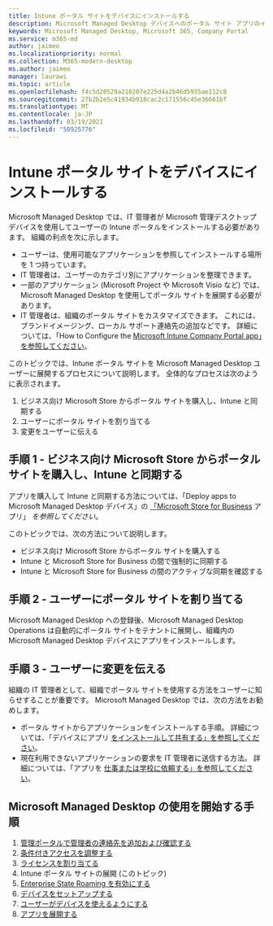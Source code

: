 ```yaml
---
title: Intune ポータル サイトをデバイスにインストールする
description: Microsoft Managed Desktop デバイスへのポータル サイト アプリのインストールに関する情報
keywords: Microsoft Managed Desktop, Microsoft 365, Company Portal
ms.service: m365-md
author: jaimeo
ms.localizationpriority: normal
ms.collection: M365-modern-desktop
ms.author: jaimeo
manager: laurawi
ms.topic: article
ms.openlocfilehash: f4c5d20529a210207e225d4a2b46d5935ae112c8
ms.sourcegitcommit: 27b2b2e5c41934b918cac2c171556c45e36661bf
ms.translationtype: MT
ms.contentlocale: ja-JP
ms.lasthandoff: 03/19/2021
ms.locfileid: "50925776"
---
```

# <a name="install-intune-company-portal-on-devices"></a>Intune ポータル サイトをデバイスにインストールする

Microsoft Managed Desktop では、IT 管理者が Microsoft 管理デスクトップ デバイスを使用してユーザーの Intune ポータルをインストールする必要があります。 組織の利点を次に示します。
- ユーザーは、使用可能なアプリケーションを参照してインストールする場所を 1 つ持っています。 
- IT 管理者は、ユーザーのカテゴリ別にアプリケーションを整理できます。  
- 一部のアプリケーション (Microsoft Project や Microsoft Visio など) では、Microsoft Managed Desktop を使用してポータル サイトを展開する必要があります。
- IT 管理者は、組織のポータル サイトをカスタマイズできます。 これには、ブランドイメージング、ローカル サポート連絡先の追加などです。 詳細については、「How to Configure the [Microsoft Intune Company Portal app」を参照してください](/intune/company-portal-app)。   

このトピックでは、Intune ポータル サイトを Microsoft Managed Desktop ユーザーに展開するプロセスについて説明します。 全体的なプロセスは次のように表示されます。
1. ビジネス向け Microsoft Store からポータル サイトを購入し、Intune と同期する
2. ユーザーにポータル サイトを割り当てる
3. 変更をユーザーに伝える

## <a name="step-1---purchase-company-portal-from-microsoft-store-for-business-and-sync-with-intune"></a>手順 1 - ビジネス向け Microsoft Store からポータル サイトを購入し、Intune と同期する
アプリを購入して Intune と同期する方法については、「Deploy apps to Microsoft Managed Desktop デバイス」の [「Microsoft Store for Business](deploy-apps.md#msfb-apps) アプリ」 *を参照してください*。

このトピックでは、次の方法について説明します。 
- ビジネス向け Microsoft Store からポータル サイトを購入する 
- Intune と Microsoft Store for Business の間で強制的に同期する
- Intune と Microsoft Store for Business の間のアクティブな同期を確認する 

## <a name="step-2---assign-company-portal-to-your-users"></a>手順 2 - ユーザーにポータル サイトを割り当てる
Microsoft Managed Desktop への登録後、Microsoft Managed Desktop Operations は自動的にポータル サイトをテナントに展開し、組織内の Microsoft Managed Desktop デバイスにアプリをインストールします。

## <a name="step-3---communicate-change-to-your-users"></a>手順 3 - ユーザーに変更を伝える
組織の IT 管理者として、組織でポータル サイトを使用する方法をユーザーに知らせすることが重要です。 Microsoft Managed Desktop では、次の方法をお勧めします。
- ポータル サイトからアプリケーションをインストールする手順。 詳細については、「デバイスにアプリ [をインストールして共有する」を参照してください](/intune-user-help/install-apps-cpapp-windows)。
- 現在利用できないアプリケーションの要求を IT 管理者に送信する方法。 詳細については、「アプリを [仕事または学校に依頼する」を参照してください](/intune-user-help/install-apps-cpapp-windows#request-an-app-for-work-or-school)。  

## <a name="steps-to-get-started-with-microsoft-managed-desktop"></a>Microsoft Managed Desktop の使用を開始する手順

1. [管理ポータルで管理者の連絡先を追加および確認する](add-admin-contacts.md)
2. [条件付きアクセスを調整する](conditional-access.md)
3. [ライセンスを割り当てる](assign-licenses.md)
4. Intune ポータル サイトの展開 (このトピック)
5. [Enterprise State Roaming を有効にする](enterprise-state-roaming.md)
6. [デバイスをセットアップする](set-up-devices.md)
7. [ユーザーがデバイスを使えるようにする](get-started-devices.md)
8. [アプリを展開する](deploy-apps.md)